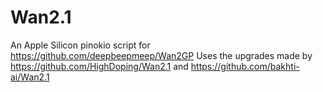 # Wan2.1

An Apple Silicon pinokio script for https://github.com/deepbeepmeep/Wan2GP
Uses the upgrades made by https://github.com/HighDoping/Wan2.1 and https://github.com/bakhti-ai/Wan2.1
